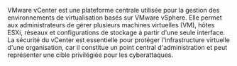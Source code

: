 VMware vCenter est une plateforme centrale utilisée pour la gestion des environnements de virtualisation basés sur VMware vSphere. Elle permet aux administrateurs de gérer plusieurs machines virtuelles (VM), hôtes ESXi, réseaux et configurations de stockage à partir d'une seule interface. La sécurité du vCenter est essentielle pour protéger l'infrastructure virtuelle d'une organisation, car il constitue un point central d'administration et peut représenter une cible privilégiée pour les cyberattaques.
